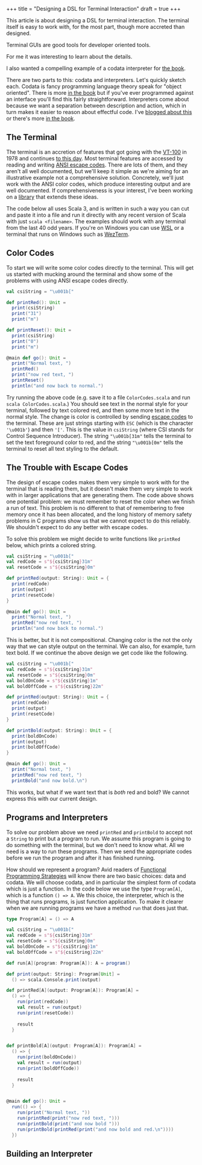 +++
title = "Designing a DSL for Terminal Interaction"
draft = true
+++

This article is about designing a DSL for terminal interaction. The terminal itself is easy to work with, for the most part, though more accreted than designed.

Terminal GUIs are good tools for developer oriented tools.

For me it was interesting to learn about the details.

I also wanted a compelling example of a codata interpreter for [the book][fps].

There are two parts to this: codata and interpreters. Let's quickly sketch each.
Codata is fancy programming language theory speak for "object oriented". 
There is more [in the book][fps] but if you've ever programmed against an interface you'll find this fairly straightforward.
Interpreters come about because we want a separation between description and action, which in turn makes it easier to reason about effectful code. 
I've [blogged about this][direct-style] or there's more [in the book][fps].


## The Terminal

The terminal is an accretion of features that got going with the [VT-100][vt-100] in 1978 and continues [to this day][kitty-kp].
Most terminal features are accessed by reading and writing [ANSI escape codes][ansi-escape-code].
There are lots of them, and they aren't all well documented, but we'll keep it simple as we're aiming for an illustrative example not a comprehensive solution.
Concretely, we'll just work with the ANSI color codes, which produce interesting output and are well documented.
If comprehensiveness is your interest, I've been working on a [library][terminus] that extends these ideas.

The code below all uses Scala 3, and is written in such a way you can cut and paste it into a file and run it directly with any recent version of Scala with just `scala <filename>`.
The examples should work with any terminal from the last 40 odd years.
If you're on Windows you can use [WSL][wsl] or a terminal that runs on Windows such as [WezTerm][wezterm].


## Color Codes

To start we will write some color codes directly to the terminal.
This will get us started with mucking around the terminal and show some of the problems with using ANSI escape codes directly.

```scala
val csiString = "\u001b["

def printRed(): Unit =
  print(csiString)
  print("31")
  print("m")

def printReset(): Unit =
  print(csiString)
  print("0")
  print("m")

@main def go(): Unit =
  print("Normal text, ")
  printRed()
  print("now red text, ")
  printReset()
  println("and now back to normal.")
```

Try running the above code (e.g. save it to a file `ColorCodes.scala` and run `scala ColorCodes.scala`.) 
You should see text in the normal style for your terminal, followed by text colored red, and then some more text in the normal style.
The change is color is controlled by sending [escape codes][ansi-escape-code] to the terminal.
These are just strings starting with `ESC` (which is the character `'\u001b'`) and then `'['`.
This is the value in `csiString` (where CSI stands for Control Sequence Introducer).
The string `"\u001b[31m"` tells the terminal to set the text foreground color to red, and the 
string `"\u001b[0m"` tells the terminal to reset all text styling to the default.


## The Trouble with Escape Codes

The design of escape codes makes them very simple to work with for the terminal that is reading them, but it doesn't make them very simple to work with in larger applications that are generating them. The code above shows one potential problem: we must remember to reset the color when we finish a run of text. This problem is no different to that of remembering to free memory once it has been allocated, and the long history of memory safety problems in C programs show us that we cannot expect to do this reliably. We shouldn't expect to do any better with escape codes.

To solve this problem we might decide to write functions like `printRed` below, which prints a colored string.

```scala
val csiString = "\u001b["
val redCode = s"${csiString}31m"
val resetCode = s"${csiString}0m"

def printRed(output: String): Unit = {
  print(redCode)
  print(output)
  print(resetCode)
}

@main def go(): Unit =
  print("Normal text, ")
  printRed("now red text, ")
  println("and now back to normal.")
```

This is better, but it is not compositional. Changing color is the not the only way that we can style output on the terminal. We can also, for example, turn text bold. If we continue the above design we get code like the following.

```scala
val csiString = "\u001b["
val redCode = s"${csiString}31m"
val resetCode = s"${csiString}0m"
val boldOnCode = s"${csiString}1m"
val boldOffCode = s"${csiString}22m"

def printRed(output: String): Unit = {
  print(redCode)
  print(output)
  print(resetCode)
}

def printBold(output: String): Unit = {
  print(boldOnCode)
  print(output)
  print(boldOffCode)
}

@main def go(): Unit =
  print("Normal text, ")
  printRed("now red text, ")
  printBold("and now bold.\n")
```

This works, but what if we want text that is *both* red and bold? We cannot express this with our current design.


## Programs and Interpreters

To solve our problem above we need `printRed` and `printBold` to accept not a `String` to print but a program to run. 
We assume this program is going to do something with the terminal, but we don't need to know what.
All we need is a way to run these programs.
Then we send the appropriate codes before we run the program and after it has finished running.

How should we represent a program?
Avid readers of [Functional Programming Strategies][fps] will know there are two basic choices: data and codata.
We will choose codata, and in particular the simplest form of codata which is just a function.
In the code below we use the type `Program[A]`, which is a function `() => A`.
We this choice, the interpreter, which is the thing that runs programs, is just function application.
To make it clearer when we are running programs we have a method `run` that does just that.


```scala
type Program[A] = () => A

val csiString = "\u001b["
val redCode = s"${csiString}31m"
val resetCode = s"${csiString}0m"
val boldOnCode = s"${csiString}1m"
val boldOffCode = s"${csiString}22m"

def run[A](program: Program[A]): A = program()

def print(output: String): Program[Unit] =
  () => scala.Console.print(output)

def printRed[A](output: Program[A]): Program[A] =
  () => {
    run(print(redCode))
    val result = run(output)
    run(print(resetCode))
    
    result
  }


def printBold[A](output: Program[A]): Program[A] = 
  () => {
    run(print(boldOnCode))
    val result = run(output)
    run(print(boldOffCode))
    
    result
  }


@main def go(): Unit =
  run(() => {
    run(print("Normal text, "))
    run(printRed(print("now red text, ")))
    run(printBold(print("and now bold ")))
    run(printBold(printRed(print("and now bold and red.\n"))))
  })
```



## Building an Interpreter


[fps]: https://scalawithcats.com/
[direct-style]: https://noelwelsh.com/posts/direct-style/
[vt-100]: https://en.wikipedia.org/wiki/VT100
[kitty-kp]: https://sw.kovidgoyal.net/kitty/keyboard-protocol/
[ansi-escape-code]: https://en.wikipedia.org/wiki/ANSI_escape_code
[terminus]: https://github.com/creativescala/terminus/
[wsl]: https://learn.microsoft.com/en-us/windows/wsl/about
[wezterm]: https://wezfurlong.org/wezterm/index.html
